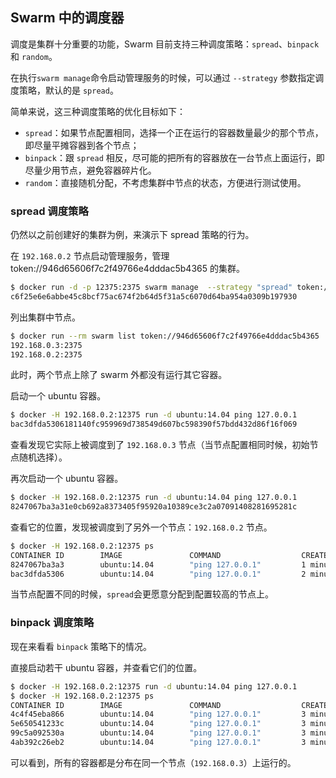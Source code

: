 ## Swarm 中的调度器
调度是集群十分重要的功能，Swarm 目前支持三种调度策略：`spread`、`binpack` 和 `random`。

在执行`swarm manage`命令启动管理服务的时候，可以通过 `--strategy` 参数指定调度策略，默认的是 `spread`。

简单来说，这三种调度策略的优化目标如下：

* `spread`：如果节点配置相同，选择一个正在运行的容器数量最少的那个节点，即尽量平摊容器到各个节点；
* `binpack`：跟 `spread` 相反，尽可能的把所有的容器放在一台节点上面运行，即尽量少用节点，避免容器碎片化。
* `random`：直接随机分配，不考虑集群中节点的状态，方便进行测试使用。

### spread 调度策略
仍然以之前创建好的集群为例，来演示下 spread 策略的行为。

在 `192.168.0.2` 节点启动管理服务，管理 token://946d65606f7c2f49766e4dddac5b4365 的集群。

```bash
$ docker run -d -p 12375:2375 swarm manage  --strategy "spread" token://946d65606f7c2f49766e4dddac5b4365
c6f25e6e6abbe45c8bcf75ac674f2b64d5f31a5c6070d64ba954a0309b197930
```

列出集群中节点。

```bash
$ docker run --rm swarm list token://946d65606f7c2f49766e4dddac5b4365
192.168.0.3:2375
192.168.0.2:2375
```

此时，两个节点上除了 swarm 外都没有运行其它容器。

启动一个 ubuntu 容器。

```bash
$ docker -H 192.168.0.2:12375 run -d ubuntu:14.04 ping 127.0.0.1
bac3dfda5306181140fc959969d738549d607bc598390f57bdd432d86f16f069
```

查看发现它实际上被调度到了 `192.168.0.3` 节点（当节点配置相同时候，初始节点随机选择）。

再次启动一个 ubuntu 容器。

```bash
$ docker -H 192.168.0.2:12375 run -d ubuntu:14.04 ping 127.0.0.1
8247067ba3a31e0cb692a8373405f95920a10389ce3c2a07091408281695281c
```

查看它的位置，发现被调度到了另外一个节点：`192.168.0.2` 节点。

```bash
$ docker -H 192.168.0.2:12375 ps
CONTAINER ID        IMAGE               COMMAND                  CREATED             STATUS              PORTS                         NAMES
8247067ba3a3        ubuntu:14.04        "ping 127.0.0.1"         1 minutes ago       Up 1 minutes                            Host-2/sick_galileo
bac3dfda5306        ubuntu:14.04        "ping 127.0.0.1"         2 minutes ago       Up 2 minutes                            Host-3/compassionate_ritchie
```

当节点配置不同的时候，`spread`会更愿意分配到配置较高的节点上。

### binpack 调度策略
现在来看看 `binpack` 策略下的情况。

直接启动若干 ubuntu 容器，并查看它们的位置。

```bash
$ docker -H 192.168.0.2:12375 run -d ubuntu:14.04 ping 127.0.0.1
$ docker -H 192.168.0.2:12375 ps
CONTAINER ID        IMAGE               COMMAND                  CREATED             STATUS              PORTS                         NAMES
4c4f45eba866        ubuntu:14.04        "ping 127.0.0.1"         3 minutes ago       Up 3 minutes                            Host-3/hopeful_brown
5e650541233c        ubuntu:14.04        "ping 127.0.0.1"         3 minutes ago       Up 3 minutes                            Host-3/pensive_wright
99c5a092530a        ubuntu:14.04        "ping 127.0.0.1"         3 minutes ago       Up 3 minutes                            Host-3/naughty_engelbart
4ab392c26eb2        ubuntu:14.04        "ping 127.0.0.1"         3 minutes ago       Up 3 minutes                            Host-3/thirsty_mclean
```
可以看到，所有的容器都是分布在同一个节点（`192.168.0.3`）上运行的。
